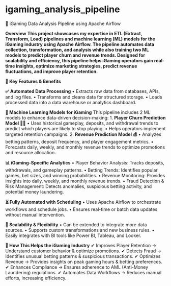 # igaming_analysis_pipeline
🎰 iGaming Data Analysis Pipeline using Apache Airflow

**Overview**
**This project showcases my expertise in ETL (Extract, Transform, Load) pipelines and machine learning (ML) models for the iGaming industry using Apache Airflow. The pipeline automates data collection, transformation, and analysis while also training two ML models to predict player churn and revenue trends.
Designed for scalability and efficiency, this pipeline helps iGaming operators gain real-time insights, optimize marketing strategies, predict revenue fluctuations, and improve player retention.**

**🚀 Key Features & Benefits**

**✅ Automated Data Processing**
	•	Extracts raw data from databases, APIs, and log files.
	•	Transforms and cleans data for structured storage.
	•	Loads processed data into a data warehouse or analytics dashboard.

**🧠 Machine Learning Models for iGaming**
This pipeline includes 2 ML models to enhance data-driven decision-making:
	1. **Player Churn Prediction Model 🏃‍♂️**
	•	Uses historical gameplay, deposits, and withdrawal trends to predict which players are likely to stop playing.
	•	Helps operators implement targeted retention campaigns.
 2.	**Revenue Prediction Model 💰**
	•	Analyzes betting patterns, deposit frequency, and player engagement metrics.
	•	Forecasts daily, weekly, and monthly revenue trends to optimize promotions and resource allocation.
 
**📊 iGaming-Specific Analytics**
	•	Player Behavior Analysis: Tracks deposits, withdrawals, and gameplay patterns.
	•	Betting Trends: Identifies popular games, bet sizes, and winning probabilities.
	•	Revenue Monitoring: Provides insights into daily, weekly, and monthly revenue trends.
	•	Fraud Detection & Risk Management: Detects anomalies, suspicious betting activity, and potential money laundering.

**⏳ Fully Automated with Scheduling**
	•	Uses Apache Airflow to orchestrate workflows and schedule jobs.
	•	Ensures real-time or batch data updates without manual intervention.

**📡 Scalability & Flexibility**
	•	Can be extended to integrate more data sources.
	•	Supports custom transformations and new business rules.
	•	Easily integrates with BI tools like Power BI, Tableau, and Looker.

 **🎯 How This Helps the iGaming Industry**
✔ Improves Player Retention → Understand customer behavior & optimize promotions.
✔ Detects Fraud → Identifies unusual betting patterns & suspicious transactions.
✔ Optimizes Revenue → Provides insights on peak gaming hours & betting preferences.
✔ Enhances Compliance → Ensures adherence to AML (Anti-Money Laundering) regulations.
✔ Automates Data Workflows → Reduces manual efforts, increasing efficiency.


